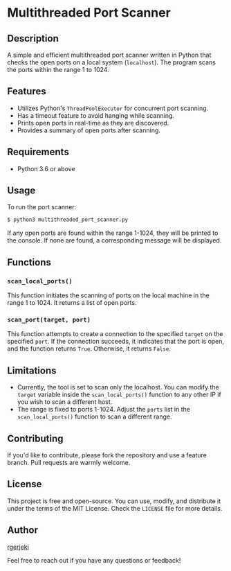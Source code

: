 # Multithreaded Port Scanner

## Description
A simple and efficient multithreaded port scanner written in Python that checks the open ports on a local system (`localhost`). The program scans the ports within the range 1 to 1024.

## Features
- Utilizes Python's `ThreadPoolExecutor` for concurrent port scanning.
- Has a timeout feature to avoid hanging while scanning.
- Prints open ports in real-time as they are discovered.
- Provides a summary of open ports after scanning.

## Requirements
- Python 3.6 or above
## Usage

To run the port scanner:

```bash
$ python3 multithreaded_port_scanner.py
```
If any open ports are found within the range 1-1024, they will be printed to the console. If none are found, a corresponding message will be displayed.
## Functions

### `scan_local_ports()`

This function initiates the scanning of ports on the local machine in the range 1 to 1024. It returns a list of open ports.

### `scan_port(target, port)`

This function attempts to create a connection to the specified `target` on the specified `port`. If the connection succeeds, it indicates that the port is open, and the function returns `True`. Otherwise, it returns `False`.
## Limitations

- Currently, the tool is set to scan only the localhost. You can modify the `target` variable inside the `scan_local_ports()` function to any other IP if you wish to scan a different host.
- The range is fixed to ports 1-1024. Adjust the `ports` list in the `scan_local_ports()` function to scan a different range.
## Contributing

If you'd like to contribute, please fork the repository and use a feature branch. Pull requests are warmly welcome.

## License

This project is free and open-source. You can use, modify, and distribute it under the terms of the MIT License. Check the `LICENSE` file for more details.

## Author

[rgerjeki](https://github.com/rgerjeki)

Feel free to reach out if you have any questions or feedback!
